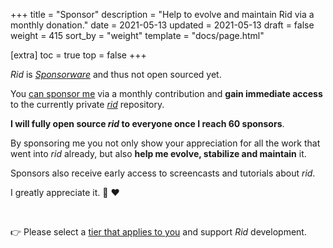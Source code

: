 +++
title = "Sponsor"
description = "Help to evolve and maintain Rid via a monthly donation."
date = 2021-05-13
updated = 2021-05-13
draft = false
weight = 415
sort_by = "weight"
template = "docs/page.html"

[extra]
toc = true
top = false
+++

_Rid_ is _[Sponsorware](https://github.com/sponsorware/docs)_ and thus not open sourced yet. 

You [can sponsor me](https://github.com/sponsors/thlorenz) via a monthly contribution and
**gain immediate access** to the currently private [_rid_](https://github.com/thlorenz/rid)
repository.

**I will fully open source _rid_ to everyone once I reach 60 sponsors**.

By sponsoring me you not only show your appreciation for all the work that went into _rid_
already, but also **help me evolve, stabilize and maintain** it.

Sponsors also receive early access to screencasts and tutorials about _rid_.

I greatly appreciate it. 🙏 ❤️

<br>

👉 Please select a [tier that applies to you](https://github.com/sponsors/thlorenz) and support
_Rid_ development.
